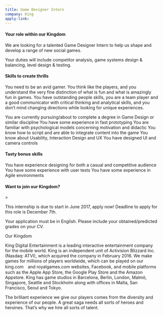 ```yaml
---
title: Game Designer Intern 
company: King
apply-link:  
---
```



<h4>Your role within our Kingdom</h4>
<p>
We are looking for a talented Game Designer Intern to help us shape and develop a range of new social games.
</p>
<p>
Your duties will include competitor analysis, game systems design & balancing, level design & testing.
</p>

<h4>Skills to create thrills</h4>

<p>
You need to be an avid gamer. You think like the players, and you understand the very fine distinction of what is fun and what is amazingly fun in games.
You have outstanding people skills, you are a team player and a good communicator with critical thinking and analytical skills, and you don’t mind changing directions while looking for unique experiences. 
</p>
<p>
You are currently pursuing/about to complete a degree in Game Design or similar discipline
You have some experience in fast prototyping
You are familiar with psychological models concerning motivation and didactic
You know how to script and are able to integrate content into the game
You know about Usability, Interaction Design and UX
You have designed UI and camera controls
</p>
<h4>Tasty bonus skills</h4>

<p>
You have experience designing for both a casual and competitive audience
You have some experience with user tests
You have some experience in Agile environments
</p>
<h4>Want to join our Kingdom?</h4>>
<p>
This internship is due to start in June 2017, apply now! Deadline to apply for this role is December 7th.
</p>
<p>
Your application must be in English. 
Please include your obtained/predicted grades on your CV.
</p>
<p>
Our Kingdom
 </p>

<p>
King Digital Entertainment is a leading interactive entertainment company for the mobile world. King is an independent unit of Activision Blizzard Inc. (Nasdaq: ATVI), which acquired the company in February 2016. We make games for millions of players worldwide, which can be played on our king.com　and royalgames.com websites, Facebook, and mobile platforms such as the Apple App Store, the Google Play Store and the Amazon Appstore. King has game studios in Barcelona, Berlin, London, Malmö, Singapore, Seattle and Stockholm along with offices in Malta, San Francisco, Seoul and Tokyo. 
</p>
<p>
The brilliant experience we give our players comes from the diversity and experience of our people. A great saga needs all sorts of heroes and heroines. That’s why we hire all sorts of talent.
</p>